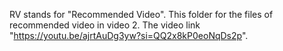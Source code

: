 RV stands for "Recommended Video".
This folder for the files of recommended video in video 2.
The video link "https://youtu.be/ajrtAuDg3yw?si=QQ2x8kP0eoNqDs2p".

